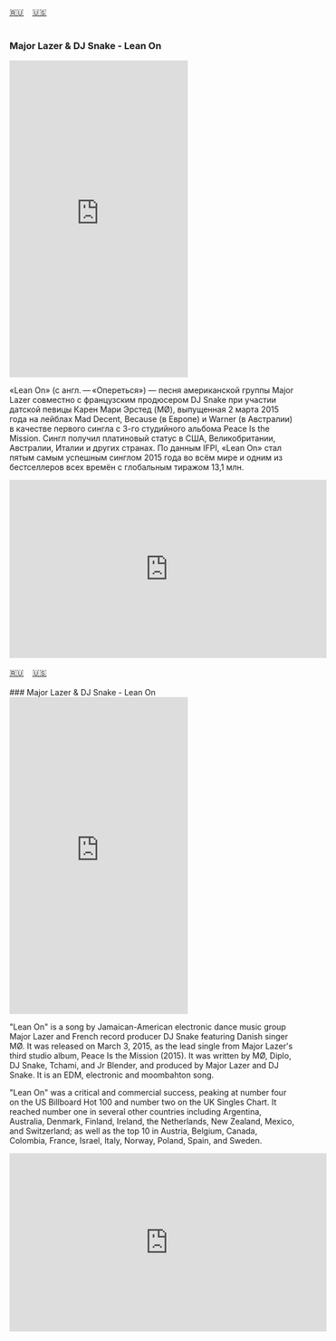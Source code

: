 <span id="ru"><a href='#ru'>🇷🇺</a> &nbsp;&nbsp;&nbsp;<a href='#en'>🇺🇸</a> &nbsp;&nbsp;&nbsp;</span><br><br>
### Major Lazer & DJ Snake - Lean On
<iframe width="315" height="560" src="https://www.youtube.com/embed/saentyYvshY" title="Major Lazer & DJ Snake - Lean On" frameborder="0" allow="accelerometer; autoplay; clipboard-write; encrypted-media; gyroscope; picture-in-picture; web-share"allowfullscreen></iframe>

«Lean On» (с англ. — «Опереться») — песня американской группы Major Lazer совместно с французским продюсером DJ Snake при участии датской певицы Карен Мари Эрстед (MØ), выпущенная 2 марта 2015 года на лейблах Mad Decent, Because (в Европе) и Warner (в Австралии) в качестве первого сингла с 3-го студийного альбома Peace Is the Mission. Сингл получил платиновый статус в США, Великобритании, Австралии, Италии и других странах. По данным IFPI, «Lean On» стал пятым самым успешным синглом 2015 года во всём мире и одним из бестселлеров всех времён с глобальным тиражом 13,1 млн.

<iframe width="560" height="315" src="https://www.youtube.com/embed/YqeW9_5kURI?si=tV2nVsK9zyc9MRWN" title="YouTube video player" frameborder="0" allow="accelerometer; autoplay; clipboard-write; encrypted-media; gyroscope; picture-in-picture; web-share" referrerpolicy="strict-origin-when-cross-origin" allowfullscreen></iframe><br><br>
<span id="en"><a href='#ru'>🇷🇺</a> &nbsp;&nbsp;&nbsp;<a href='#en'>🇺🇸</a> &nbsp;&nbsp;&nbsp;</span><br><br>
### Major Lazer & DJ Snake - Lean On
<iframe width="315" height="560" src="https://www.youtube.com/embed/mYEGLRi9MZY" title="Major Lazer & DJ Snake - Lean On" frameborder="0" allow="accelerometer; autoplay; clipboard-write; encrypted-media; gyroscope; picture-in-picture; web-share"allowfullscreen></iframe>


"Lean On" is a song by Jamaican-American electronic dance music group Major Lazer and French record producer DJ Snake featuring Danish singer MØ. It was released on March 3, 2015, as the lead single from Major Lazer's third studio album, Peace Is the Mission (2015). It was written by MØ, Diplo, DJ Snake, Tchami, and Jr Blender, and produced by Major Lazer and DJ Snake. It is an EDM, electronic and moombahton song.

"Lean On" was a critical and commercial success, peaking at number four on the US Billboard Hot 100 and number two on the UK Singles Chart. It reached number one in several other countries including Argentina, Australia, Denmark, Finland, Ireland, the Netherlands, New Zealand, Mexico, and Switzerland; as well as the top 10 in Austria, Belgium, Canada, Colombia, France, Israel, Italy, Norway, Poland, Spain, and Sweden.

<iframe width="560" height="315" src="https://www.youtube.com/embed/YqeW9_5kURI?si=tV2nVsK9zyc9MRWN" title="YouTube video player" frameborder="0" allow="accelerometer; autoplay; clipboard-write; encrypted-media; gyroscope; picture-in-picture; web-share" referrerpolicy="strict-origin-when-cross-origin" allowfullscreen></iframe><br><br>
